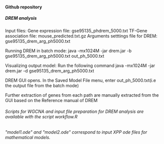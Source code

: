 #### Github repository

##### DREM analysis
Input files: 
Gene expression file: gse95135_phdrem_5000.txt
TF-Gene association file:  mouse_predicted.txt.gz
Arguments setttings file for DREM: gse95135_drem_arg_ph5000.txt

Running DREM in batch mode: java -mx1024M -jar drem.jar -b gse95135_drem_arg_ph5000.txt out_ph_5000.txt

Visualizing output model: Run the following command 
java -mx1024M -jar drem.jar -d gse95135_drem_arg_ph5000.txt

DREM GUI opens. In the Saved Model File menu, enter out_ph_5000.txt(i.e the output file from the batch mode)

Further extraction of genes from each path are manually extracted from the GUI based on the Reference manual of DREM

###### Scripts for WGCNA and input file preparation for DREM analysis are available with the script workflow.R

###### "model1.ode" and "model2.ode" correspond to input XPP ode files for mathematical models.



